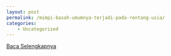 ```yaml
---
layout: post
permalink: /mimpi-basah-umumnya-terjadi-pada-rentang-usia/
categories:
    - Uncategorized
---
```


[Baca Selengkapnya](/01)